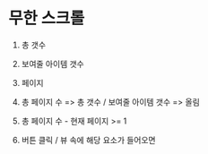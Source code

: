 # 무한 스크롤

1. 총 갯수
2. 보여줄 아이템 갯수
3. 페이지

4. 총 페이지 수 => 총 갯수 / 보여줄 아이템 갯수 => 올림
5. 총 페이지 수 - 현재 페이지 >= 1
6. 버튼 클릭 / 뷰 속에 해당 요소가 들어오면
